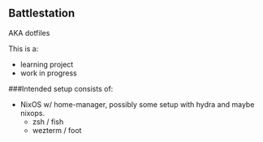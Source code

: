 ## Battlestation

AKA dotfiles

This is a:
- learning project
- work in progress

###Intended setup consists of:
- NixOS w/ home-manager, possibly some setup with hydra and maybe nixops.
  - zsh / fish
  - wezterm / foot
